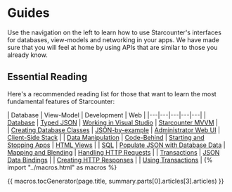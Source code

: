 # Guides

Use the navigation on the left to learn how to use Starcounter's interfaces for databases, view-models and networking in your apps. We have made sure that you will feel at home by using APIs that are similar to those you already know.

## Essential Reading

Here's a recommended reading list for those that want to learn the most fundamental features of Starcounter:

| Database  | View-Model | Development | Web  |
|---|---|---|---|---|
| [Database](database)  |  [Typed JSON](typed-json) | [Working in Visual Studio](working-with-starcounter/working-in-visual-studio)  | [Starcounter MVVM](web-apps/starcounter-mvvm)  |  
|  [Creating Database Classes](database/creating-database-classes) | [JSON-by-example](typed-json/json-by-example)  |  [Administrator Web UI](working-with-starcounter/administrator-web-ui) |  [Client-Side Stack](web-apps/client-side-stack) |
| [Data Manipulation](database/data-manipulation)  | [Code-Behind](typed-json/code-behind)  |  [Starting and Stopping Apps](working-with-starcounter/starting-and-stopping-apps) | [HTML Views](web-apps/html-views)  | 
| [SQL](SQL)  |  [Populate JSON with Database Data](typed-json/populate-json-with-database-data) |  [Mapping and Blending](mapping-and-blending) |  [Handling HTTP Requests](network/handling-http-requests) | 
| [Transactions](transactions)  | [JSON Data Bindings](typed-json/json-data-bindings)  | | [Creating HTTP Responses](network/creating-http-responses)  |
|  [Using Transactions](transactions/using-transactions) | 
{% import "../macros.html" as macros %}

{{ macros.tocGenerator(page.title, summary.parts[0].articles[3].articles) }}
